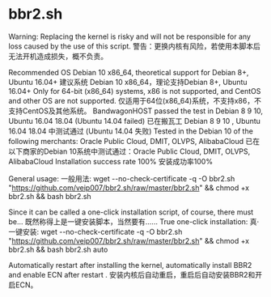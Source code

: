 # bbr2.sh

Warning: Replacing the kernel is risky and will not be responsible for any loss caused by the use of this script.
警告：更换内核有风险，若使用本脚本后无法开机造成损失，概不负责。

Recommended OS Debian 10 x86_64, theoretical support for Debian 8+, Ubuntu 16.04+
建议系统 Debian 10 x86_64，理论支持Debian 8+, Ubuntu 16.04+
Only for 64-bit (x86_64) systems, x86 is not supported, and CentOS and other OS are not supported.
仅适用于64位(x86_64)系统，不支持x86，不支持CentOS及其他系统。
BandwagonHOST passed the test in Debian 8 9 10, Ubuntu 16.04 18.04 (Ubuntu 14.04 failed)
已在搬瓦工 Debian 8 9 10 , Ubuntu 16.04 18.04 中测试通过 (Ubuntu 14.04 失败)
Tested in the Debian 10 of the following merchants: Oracle Public Cloud, DMIT, OLVPS, AlibabaCloud
已在以下商家的Debian 10系统中测试通过：Oracle Public Cloud, DMIT, OLVPS, AlibabaCloud
Installation success rate 100%
安装成功率100%

General usage:
一般用法:
wget --no-check-certificate -q -O bbr2.sh "https://github.com/veip007/bbr2.sh/raw/master/bbr2.sh" && chmod +x bbr2.sh && bash bbr2.sh

Since it can be called a one-click installation script, of course, there must be...
既然称得上是一键安装脚本，当然要有......
True one-click installation:
真·一键安装:
wget --no-check-certificate -q -O bbr2.sh "https://github.com/veip007/bbr2.sh/raw/master/bbr2.sh" && chmod +x bbr2.sh && bash bbr2.sh auto

Automatically restart after installing the kernel, automatically install BBR2 and enable ECN after restart .
安装内核后自动重启，重启后自动安装BBR2和开启ECN。
